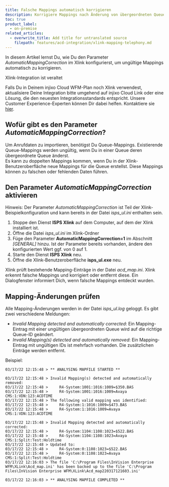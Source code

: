 ```yaml
---
title: Falsche Mappings automatisch korrigieren
description: Korrigiere Mappings nach Änderung von übergeordneten Queues automatisch.
toc: true
product_label:
  - on-premise
related_articles:
  - overwrite_title: Add title for untranslated source
    filepath: features/acd-integration/xlink-mapping-telephony.md
---
```


In diesem Artikel lernst Du, wie Du den Parameter _AutomaticMappingCorrection_ im Xlink konfigurierst, um ungültige Mappings automatisch zu korrigieren.

<div markdown="1" class="hint-box-default hint-box-red">

Xlink-Integration ist veraltet

Falls Du in Deinem injixo Cloud WFM-Plan noch Xlink verwendest, aktualisiere Deine Integration bitte umgehend auf injixo Cloud Link oder eine Lösung, die den neuesten Integrationsstandards entspricht. Unsere Customer Experience-Experten können Dir dabei helfen. Kontaktiere sie [hier](https://www.injixo.com/contact/?message_type=support-enquiry&message=Ich%20m%C3%B6chte%20Unterst%C3%BCtzung%20beim%20Update%20meiner%20Integration.%20Mir%20ist%20bewusst,%20dass%20dies%20notwendig%20ist,%20um%20den%20Datenimport%20zu%20injixo%20auch%20nach%20dem%2030.%20Januar%202023%20ohne%20Unterbrechung%20zu%20gew%C3%A4hrleisten.).

</div>

## Wofür gibt es den Parameter _AutomaticMappingCorrection_?

Um Anrufdaten zu importieren, benötigst Du Queue-Mappings. Existierende Queue-Mappings werden ungültig, wenn Du in einer Queue deren übergeordnete Queue änderst.  
Es kann zu doppelten Mappings kommen, wenn Du in der Xlink-Benutzeroberfläche neue Mappings für die Queue erstellst. Diese Mappings können zu falschen oder fehlenden Daten führen.

## Den Parameter _AutomaticMappingCorrection_ aktivieren

Hinweis: Der Parameter _AutomaticMappingCorrection_ ist Teil der Xlink-Beispielkonfiguration und kann bereits in der Datei _isps_ul.ini_ enthalten sein.

1. Stoppe den Dienst **ISPS Xlink** auf dem Computer, auf dem der Xlink installiert ist.
2. Öffne die Datei _isps_ul.ini_ im Xlink-Ordner
3. Füge den Parameter **AutomaticMappingCorrection=1** im Abschnitt _[GENERAL]_ hinzu. Ist der Parameter bereits vorhanden, ändere den konfigurierten Wert ggf. von 0 auf 1.
4. Starte den Dienst **ISPS Xlink** neu.
5. Öffne die Xlink-Benutzeroberfläche **isps_ul.exe** neu.

Xlink prüft bestehende Mapping-Einträge in der Datei _acd_map.ini_. Xlink erkennt falsche Mappings und korrigiert oder entfernt diese. Ein Dialogfenster informiert Dich, wenn falsche Mappings entdeckt wurden.

## Mapping-Änderungen prüfen

Alle Mapping-Änderungen werden in der Datei _isps_ul.log_ geloggt. Es gibt zwei verschiedene Meldungen:

- _Invalid Mapping detected and automatically corrected_: Ein Mapping-Eintrag mit einer ungültigen übergeordneten Queue wird auf die richtige Queue-ID geändert.
- _Invalid Mapping(s) detected and automatically removed_: Ein Mapping-Eintrag mit ungültigen IDs ist mehrfach vorhanden. Die zusätzlichen Einträge werden entfernt.

Beispiel:

```
03/17/22 12:15:48 > ** ANALYSING MAPFILE STARTED **

03/17/22 12:15:48 > Invalid Mapping(s) detected and automatically removed:
03/17/22 12:15:48 > 	R4-System:1001:1016:1009=$350.BAS
03/17/22 12:15:48 > 	R4-System:1001:1016:1009=Avaya CMS:1:VDN:123:ACDTIME
03/17/22 12:15:48 > The following valid mapping was identified:
03/17/22 12:15:48 > 	R4-System:1:1016:1009=$473.BAS
03/17/22 12:15:48 > 	R4-System:1:1016:1009=Avaya CMS:1:VDN:123:ACDTIME

03/17/22 12:15:48 > Invalid Mapping detected and automatically corrected:
03/17/22 12:15:48 > 	R4-System:1104:1108:1023=$522.BAS
03/17/22 12:15:48 > 	R4-System:1104:1108:1023=Avaya CMS:1:Split:Test:Holdtime
03/17/22 12:15:48 > Updated to:
03/17/22 12:15:48 > 	R4-System:0:1108:1023=$522.BAS
03/17/22 12:15:48 > 	R4-System:0:1108:1023=Avaya CMS:1:Split:Test:Holdtime
03/17/22 12:16:03 > The file 'C:\Program Files\InVision Enterprise WFM\XLink\Acd_map.ini' has been backed up to the file 'C:\Program Files\InVision Enterprise WFM\XLink\Acd_map220317121603.ini'

03/17/22 12:16:03 > ** ANALYSING MAPFILE COMPLETED **
```
